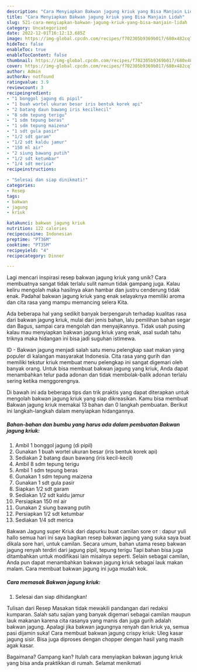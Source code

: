 ```yaml
---
description: "Cara Menyiapkan Bakwan jagung kriuk yang Bisa Manjain Lidah"
title: "Cara Menyiapkan Bakwan jagung kriuk yang Bisa Manjain Lidah"
slug: 521-cara-menyiapkan-bakwan-jagung-kriuk-yang-bisa-manjain-lidah
category: Uncategorized
date: 2022-12-01T16:12:13.685Z
image: https://img-global.cpcdn.com/recipes/f702305b9369b017/680x482cq70/bakwan-jagung-kriuk-foto-resep-utama.jpg
hideToc: false
enableToc: true
enableTocContent: false
thumbnail: https://img-global.cpcdn.com/recipes/f702305b9369b017/680x482cq70/bakwan-jagung-kriuk-foto-resep-utama.jpg
cover: https://img-global.cpcdn.com/recipes/f702305b9369b017/680x482cq70/bakwan-jagung-kriuk-foto-resep-utama.jpg
author: Admin
authorAv: notfound
ratingvalue: 3.9
reviewcount: 3
recipeingredient:
- "1 bonggol jagung di pipil"
- "1 buah wortel ukuran besar iris bentuk korek api"
- "2 batang daun bawang iris kecilkecil"
- "8 sdm tepung terigu"
- "1 sdm tepung beras"
- "1 sdm tepung maizena"
- "1 sdt gula pasir"
- "1/2 sdt garam"
- "1/2 sdt kaldu jamur"
- "150 ml air"
- "2 siung bawang putih"
- "1/2 sdt ketumbar"
- "1/4 sdt merica"
recipeinstructions:

- "Selesai dan siap dinikmati!"
categories:
- Resep
tags:
- bakwan
- jagung
- kriuk

katakunci: bakwan jagung kriuk 
nutrition: 122 calories
recipecuisine: Indonesian
preptime: "PT36M"
cooktime: "PT35M"
recipeyield: "4"
recipecategory: Dinner

---
```





Lagi mencari inspirasi resep bakwan jagung kriuk yang unik? Cara membuatnya sangat tidak terlalu sulit namun tidak gampang juga. Kalau keliru mengolah maka hasilnya akan hambar dan justru cenderung tidak enak. Padahal bakwan jagung kriuk yang enak selayaknya memiliki aroma dan cita rasa yang mampu memancing selera Kita.





Ada beberapa hal yang sedikit banyak berpengaruh terhadap kualitas rasa dari bakwan jagung kriuk, mulai dari jenis bahan, lalu pemilihan bahan segar dan Bagus, sampai cara mengolah dan menyajikannya. Tidak usah pusing kalau mau menyiapkan bakwan jagung kriuk yang enak,      asal sudah tahu triknya maka hidangan ini bisa jadi suguhan istimewa.














ID - Bakwan jagung menjadi salah satu menu pelengkap saat makan yang populer di kalangan masyarakat Indonesia. Cita rasa yang gurih dan memiliki tekstur kriuk membuat menu pelengkap ini sangat digemari oleh banyak orang. Untuk bisa membuat bakwan jagung yang kriuk, Anda dapat menambahkan telur pada adonan dan tidak membolak-balik adonan terlalu sering ketika menggorengnya.






Di bawah ini ada beberapa tips dan trik praktis yang dapat diterapkan untuk mengolah bakwan jagung kriuk yang siap dikreasikan. Kamu bisa membuat Bakwan jagung kriuk memakai 13 bahan dan 0 langkah pembuatan. Berikut ini langkah-langkah dalam menyiapkan hidangannya.

<!--inarticleads1-->

##### Bahan-bahan dan bumbu yang harus ada dalam pembuatan Bakwan jagung kriuk:

1. Ambil 1 bonggol jagung (di pipil)
1. Gunakan 1 buah wortel ukuran besar (iris bentuk korek api)
1. Sediakan 2 batang daun bawang (iris kecil-kecil)
1. Ambil 8 sdm tepung terigu
1. Ambil 1 sdm tepung beras
1. Gunakan 1 sdm tepung maizena
1. Gunakan 1 sdt gula pasir
1. Siapkan 1/2 sdt garam
1. Sediakan 1/2 sdt kaldu jamur
1. Persiapkan 150 ml air
1. Gunakan 2 siung bawang putih
1. Persiapkan 1/2 sdt ketumbar
1. Sediakan 1/4 sdt merica


Bakwan Jagung super Kriuk dari dapurku buat camilan sore от : dapur yuli hallo semua hari ini saya bagikan resep bakwan jagung yang suka saya buat dikala sore hari, untuk camilan. Secara umum, bahan utama resep bakwan jagung renyah terdiri dari jagung pipil, tepung terigu Tapi bahan bisa juga ditambahkan untuk modifikasi lain misalnya seperti. Selain sebagai camilan, Anda pun dapat menambahkan bakwan jagung kriuk sebagai lauk makan malam. Cara membuat bakwan jagung ini juga mudah kok. 

<!--inarticleads2-->

##### Cara memasak Bakwan jagung kriuk:


1. Selesai dan siap dihidangkan!

Tulisan dari Resep Masakan tidak mewakili pandangan dari redaksi kumparan. Salah satu sajian yang banyak digemari sebagai camilan maupun lauk makanan karena cita rasanya yang manis dan juga gurih adalah bakwan jagung. Apalagi jika bakwan jagungnya renyah dan kriuk ya, semua pasi dijamin suka! Cara membuat bakwan jagung crispy kriuk: Uleg kasar jagung sisir. Bisa juga diproses dengan chopper dengan hasil yang masih agak kasar. 

Bagaimana? Gampang kan? Itulah cara menyiapkan bakwan jagung kriuk yang bisa anda praktikkan di rumah. Selamat menikmati
